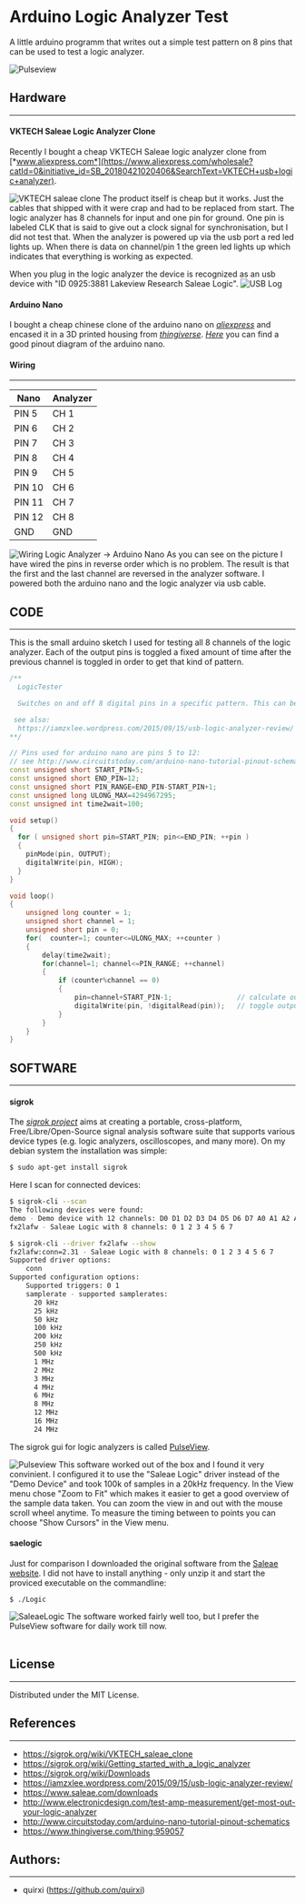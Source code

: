 # Arduino Logic Analyzer Test
A little arduino programm that writes out a simple test pattern on 8 pins that can be used to test a logic analyzer.

![Pulseview](Pulseview.png)

## Hardware
---

#### VKTECH Saleae Logic Analyzer Clone
Recently I bought a cheap VKTECH Saleae logic analyzer clone from  [*www.aliexpress.com*](https://www.aliexpress.com/wholesale?catId=0&initiative_id=SB_20180421020406&SearchText=VKTECH+usb+logic+analyzer).

![VKTECH saleae clone](product.jpg)
The product itself is cheap but it works. Just the cables that shipped with it were crap and had to be replaced from start.
The logic analyzer has 8 channels for input and one pin for ground. 
One pin is labeled CLK that is said to give out a clock signal for synchronisation, but I did not test that. 
When the analyzer is powered up via the usb port a red led lights up. 
When there is data on channel/pin 1 the green led lights up which indicates that everything is working as expected.  

When you plug in the logic analyzer the device is recognized as an usb device with "ID 0925:3881 Lakeview Research Saleae Logic".
![USB Log](usbid.png)

#### Arduino Nano
I bought a cheap chinese clone of the arduino nano on [*aliexpress*](https://www.aliexpress.com/item/1PCS-MINI-USB-Nano-V3-0-ATmega328P-CH340G-5V-16M-Micro-controller-board-for-arduino-NANO/32848298184.html) and encased it in a 3D printed housing from [*thingiverse*](https://www.thingiverse.com/thing:959057).
[*Here*](http://www.circuitstoday.com/arduino-nano-tutorial-pinout-schematics) you can find a good pinout diagram of the arduino nano.

#### Wiring
---

|  Nano  |  Analyzer  |
|--------|------------|
| PIN 5  | CH 1 |
| PIN 6  | CH 2 |
| PIN 7  | CH 3 |
| PIN 8  | CH 4 |
| PIN 9  | CH 5 |
| PIN 10 | CH 6 |
| PIN 11 | CH 7 |
| PIN 12 | CH 8 |
| GND    | GND  |


![Wiring Logic Analyzer -> Arduino Nano](setup.jpg)
As you can see on the picture I have wired the pins in reverse order which is no problem. The result is that the first and the last channel are reversed in the analyzer software. I powered both the arduino nano and the logic analyzer via usb cable.

## CODE
---
This is the small arduino sketch I used for testing all 8 channels of the logic analyzer.
Each of the output pins is toggled a fixed amount of time after the previous channel is toggled in order to get that kind of pattern.
```C++
/**
  LogicTester

  Switches on and off 8 digital pins in a specific pattern. This can be used to test a logic analyzer.

 see also: 
  https://iamzxlee.wordpress.com/2015/09/15/usb-logic-analyzer-review/
**/

// Pins used for arduino nano are pins 5 to 12: 
// see http://www.circuitstoday.com/arduino-nano-tutorial-pinout-schematics
const unsigned short START_PIN=5;
const unsigned short END_PIN=12;
const unsigned short PIN_RANGE=END_PIN-START_PIN+1;
const unsigned long ULONG_MAX=4294967295;
const unsigned int time2wait=100;

void setup()
{
  for ( unsigned short pin=START_PIN; pin<=END_PIN; ++pin )
  {
    pinMode(pin, OUTPUT);
    digitalWrite(pin, HIGH);
  }
}

void loop()
{
    unsigned long counter = 1;
    unsigned short channel = 1;
    unsigned short pin = 0;
    for(  counter=1; counter<=ULONG_MAX; ++counter )
    {
        delay(time2wait);
        for(channel=1; channel<=PIN_RANGE; ++channel)
        {
            if (counter%channel == 0)
            {
                pin=channel+START_PIN-1;                // calculate output pin from channel
                digitalWrite(pin, !digitalRead(pin));   // toggle output pin
            }
        }
    }
}
```
## SOFTWARE
---


#### sigrok 
The [*sigrok project*](https://sigrok.org/) aims at creating a portable, cross-platform, Free/Libre/Open-Source signal analysis software suite that supports various device types (e.g. logic analyzers, oscilloscopes, and many more). 
On my debian system the installation was simple:<br>
```bash
$ sudo apt-get install sigrok
```
Here I scan for connected devices:
```bash
$ sigrok-cli --scan
The following devices were found:
demo - Demo device with 12 channels: D0 D1 D2 D3 D4 D5 D6 D7 A0 A1 A2 A3
fx2lafw - Saleae Logic with 8 channels: 0 1 2 3 4 5 6 7

$ sigrok-cli --driver fx2lafw --show
fx2lafw:conn=2.31 - Saleae Logic with 8 channels: 0 1 2 3 4 5 6 7
Supported driver options:
    conn
Supported configuration options:
    Supported triggers: 0 1 
    samplerate - supported samplerates:
      20 kHz
      25 kHz
      50 kHz
      100 kHz
      200 kHz
      250 kHz
      500 kHz
      1 MHz
      2 MHz
      3 MHz
      4 MHz
      6 MHz
      8 MHz
      12 MHz
      16 MHz
      24 MHz
```

The sigrok gui for logic analyzers is called [PulseView](https://sigrok.org/wiki/Getting_started_with_a_logic_analyzer).

![Pulseview](Pulseview.png)
This software worked out of the box and I found it very convinient. 
I configured it to use the "Saleae Logic" driver instead of the "Demo Device" and took 100k of samples in a 20kHz frequency.
In the View menu chose "Zoom to Fit" which makes it easier to get a good overview of the sample data taken.
You can zoom the view in and out with the mouse scroll wheel anytime. To measure the timing between to points you can choose "Show Cursors" in the View menu.

#### saelogic
Just for comparison I downloaded the original software from the [Saleae website](https://www.saleae.com/downloads). 
I did not have to install anything - only unzip it and start the proviced executable on the commandline:
```
$ ./Logic
```

![SaleaeLogic](SaleaeLogic.png)
The software worked fairly well too, but I prefer the PulseView software for daily work till now.<br>
<br>

## License
---
Distributed under the MIT License.

## References
---
* https://sigrok.org/wiki/VKTECH_saleae_clone
* https://sigrok.org/wiki/Getting_started_with_a_logic_analyzer
* https://sigrok.org/wiki/Downloads
* https://iamzxlee.wordpress.com/2015/09/15/usb-logic-analyzer-review/
* https://www.saleae.com/downloads
* http://www.electronicdesign.com/test-amp-measurement/get-most-out-your-logic-analyzer
* http://www.circuitstoday.com/arduino-nano-tutorial-pinout-schematics
* https://www.thingiverse.com/thing:959057

## Authors:
---
* quirxi (https://github.com/quirxi)
